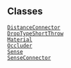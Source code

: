 ---
---
## Classes

<a href="../object/DistanceConnector.html#DistanceConnector"
target="main"><code>DistanceConnector</code></a>  
<a href="../object/DropTypeShortThrow.html#DropTypeShortThrow"
target="main"><code>DropTypeShortThrow</code></a>  
<a href="../object/Material.html#Material"
target="main"><code>Material</code></a>  
<a href="../object/Occluder.html#Occluder"
target="main"><code>Occluder</code></a>  
<a href="../object/Sense.html#Sense"
target="main"><code>Sense</code></a>  
<a href="../object/SenseConnector.html#SenseConnector"
target="main"><code>SenseConnector</code></a>  
